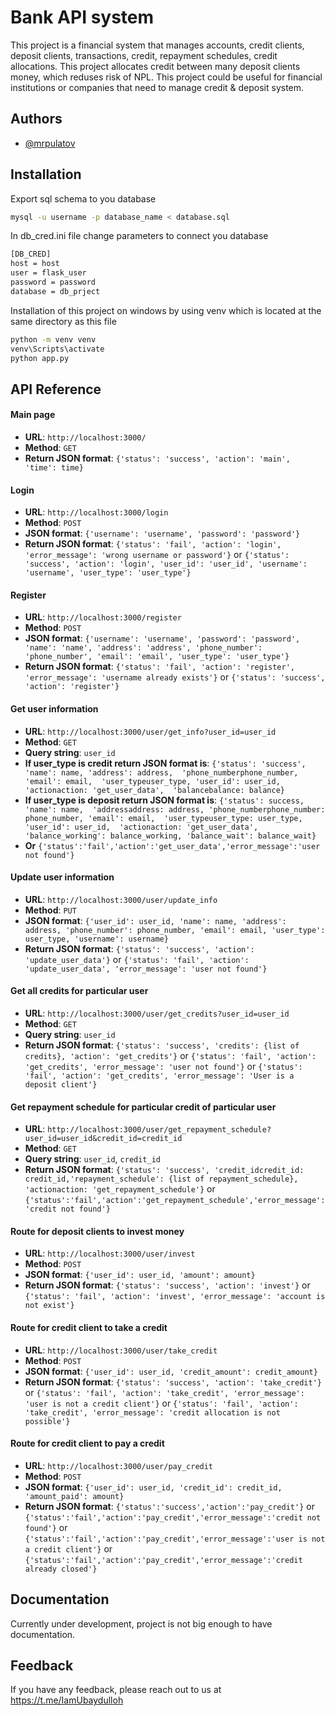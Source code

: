 
# Bank API system

This project is a financial system that manages accounts, credit clients, deposit clients, transactions, credit, repayment schedules, credit allocations. This project allocates credit between many deposit clients money, which reduses risk of NPL. This project could be useful for financial institutions or companies that need to manage credit & deposit system.


## Authors

- [@mrpulatov](https://www.github.com/mrpulatov)


## Installation

Export sql schema to you database
```bash
mysql -u username -p database_name < database.sql
```


In db_cred.ini file change parameters to connect you database
```bash
[DB_CRED]
host = host
user = flask_user
password = password
database = db_prject
```


Installation of this project on windows by using venv which is located at the same directory as this file

```bash
python -m venv venv
venv\Scripts\activate
python app.py
```
    
## API Reference

#### Main page

- **URL**: `http://localhost:3000/`
- **Method**: `GET`
- **Return JSON format**: `{'status': 'success', 'action': 'main', 'time': time}`

#### Login

- **URL**: `http://localhost:3000/login`
- **Method**: `POST`
- **JSON format**: `{'username': 'username', 'password': 'password'}`
- **Return JSON format**: `{'status': 'fail', 'action': 'login', 'error_message': 'wrong username or password'}` or `{'status': 'success', 'action': 'login', 'user_id': 'user_id', 'username': 'username', 'user_type': 'user_type'}`

#### Register

- **URL**: `http://localhost:3000/register`
- **Method**: `POST`
- **JSON format**: `{'username': 'username', 'password': 'password', 'name': 'name', 'address': 'address', 'phone_number': 'phone_number', 'email': 'email', 'user_type': 'user_type'}`
- **Return JSON format**: `{'status': 'fail', 'action': 'register', 'error_message': 'username already exists'}` or `{'status': 'success', 'action': 'register'}`

#### Get user information

- **URL**: `http://localhost:3000/user/get_info?user_id=user_id`
- **Method**: `GET`
- **Query string**: `user_id`
- **If user_type is credit return JSON format is**: `{'status': 'success', 'name': name, 'address': address,  'phone_numberphone_number, 'email': email,  'user_typeuser_type, 'user_id': user_id,  'actionaction: 'get_user_data',  'balancebalance: balance}`
- **If user_type is deposit return JSON format is**: `{'status': success, 'name': name,  'addressaddress: address, 'phone_numberphone_number: phone_number, 'email': email,  'user_typeuser_type: user_type, 'user_id': user_id,  'actionaction: 'get_user_data',  'balance_working': balance_working, 'balance_wait': balance_wait}`
- **Or** `{'status':'fail','action':'get_user_data','error_message':'user not found'}`

#### Update user information

- **URL**: `http://localhost:3000/user/update_info`
- **Method**: `PUT`
- **JSON format**: `{'user_id': user_id, 'name': name, 'address': address, 'phone_number': phone_number, 'email': email, 'user_type': user_type, 'username': username}`
- **Return JSON format**: `{'status': 'success', 'action': 'update_user_data'}` or `{'status': 'fail', 'action': 'update_user_data', 'error_message': 'user not found'}`

#### Get all credits for particular user

- **URL**: `http://localhost:3000/user/get_credits?user_id=user_id`
- **Method**: `GET`
- **Query string**: `user_id`
- **Return JSON format**: `{'status': 'success', 'credits': {list of credits}, 'action': 'get_credits'}` or `{'status': 'fail', 'action': 'get_credits', 'error_message': 'user not found'}` or `{'status': 'fail', 'action': 'get_credits', 'error_message': 'User is a deposit client'}`

#### Get repayment schedule for particular credit of particular user

- **URL**: `http://localhost:3000/user/get_repayment_schedule?user_id=user_id&credit_id=credit_id`
- **Method**: `GET`
- **Query string**: `user_id`, `credit_id`
- **Return JSON format**: `{'status': 'success', 'credit_idcredit_id: credit_id,'repayment_schedule': {list of repayment_schedule}, 'actionaction: 'get_repayment_schedule'}` or `{'status':'fail','action':'get_repayment_schedule','error_message':'credit not found'}`

#### Route for deposit clients to invest money

- **URL**: `http://localhost:3000/user/invest`
- **Method**: `POST`
- **JSON format**: `{'user_id': user_id, 'amount': amount}`
- **Return JSON format**: `{'status': 'success', 'action': 'invest'}` or `{'status': 'fail', 'action': 'invest', 'error_message': 'account is not exist'}`

#### Route for credit client to take a credit

- **URL**: `http://localhost:3000/user/take_credit`
- **Method**: `POST`
- **JSON format**: `{'user_id': user_id, 'credit_amount': credit_amount}`
- **Return JSON format**: `{'status': 'success', 'action': 'take_credit'}` or `{'status': 'fail', 'action': 'take_credit', 'error_message': 'user is not a credit client'}` or `{'status': 'fail', 'action': 'take_credit', 'error_message': 'credit allocation is not possible'}`

#### Route for credit client to pay a credit

- **URL**: `http://localhost:3000/user/pay_credit`
- **Method**: `POST`
- **JSON format**: `{'user_id': user_id, 'credit_id': credit_id, 'amount_paid': amount}`
- **Return JSON format**: `{'status':'success','action':'pay_credit'}` or
`{'status':'fail','action':'pay_credit','error_message':'credit not found'}` or
`{'status':'fail','action':'pay_credit','error_message':'user is not a credit client'}` or
`{'status':'fail','action':'pay_credit','error_message':'credit already closed'}`





## Documentation

Currently under development, project is not big enough to have documentation.


## Feedback

If you have any feedback, please reach out to us at https://t.me/IamUbaydulloh


